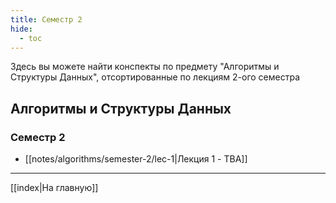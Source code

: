 ```yaml
---
title: Семестр 2
hide: 
  - toc
---
```


Здесь вы можете найти конспекты по предмету "Алгоритмы и Структуры Данных", отсортированные по лекциям 2-ого семестра

## Алгоритмы и Структуры Данных
### Семестр 2
- [[notes/algorithms/semester-2/lec-1|Лекция 1 - TBA]]

---
[[index|На главную]]
